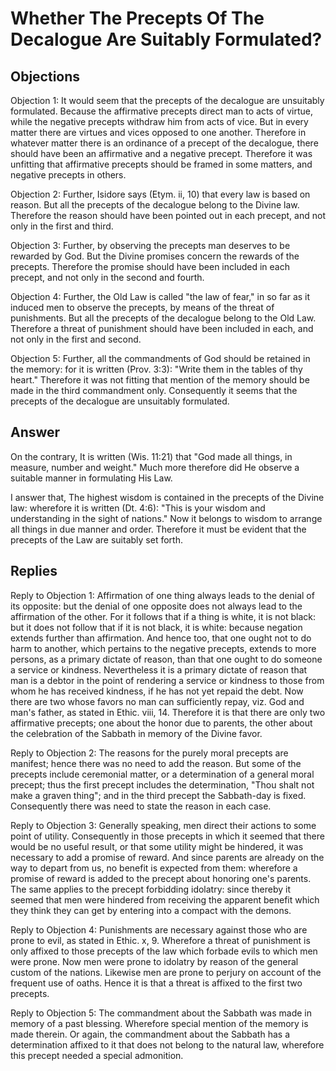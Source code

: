 # Whether The Precepts Of The Decalogue Are Suitably Formulated?

## Objections

Objection 1: It would seem that the precepts of the decalogue are unsuitably formulated. Because the affirmative precepts direct man to acts of virtue, while the negative precepts withdraw him from acts of vice. But in every matter there are virtues and vices opposed to one another. Therefore in whatever matter there is an ordinance of a precept of the decalogue, there should have been an affirmative and a negative precept. Therefore it was unfitting that affirmative precepts should be framed in some matters, and negative precepts in others.

Objection 2: Further, Isidore says (Etym. ii, 10) that every law is based on reason. But all the precepts of the decalogue belong to the Divine law. Therefore the reason should have been pointed out in each precept, and not only in the first and third.

Objection 3: Further, by observing the precepts man deserves to be rewarded by God. But the Divine promises concern the rewards of the precepts. Therefore the promise should have been included in each precept, and not only in the second and fourth.

Objection 4: Further, the Old Law is called "the law of fear," in so far as it induced men to observe the precepts, by means of the threat of punishments. But all the precepts of the decalogue belong to the Old Law. Therefore a threat of punishment should have been included in each, and not only in the first and second.

Objection 5: Further, all the commandments of God should be retained in the memory: for it is written (Prov. 3:3): "Write them in the tables of thy heart." Therefore it was not fitting that mention of the memory should be made in the third commandment only. Consequently it seems that the precepts of the decalogue are unsuitably formulated.

## Answer

On the contrary, It is written (Wis. 11:21) that "God made all things, in measure, number and weight." Much more therefore did He observe a suitable manner in formulating His Law.

I answer that, The highest wisdom is contained in the precepts of the Divine law: wherefore it is written (Dt. 4:6): "This is your wisdom and understanding in the sight of nations." Now it belongs to wisdom to arrange all things in due manner and order. Therefore it must be evident that the precepts of the Law are suitably set forth.

## Replies

Reply to Objection 1: Affirmation of one thing always leads to the denial of its opposite: but the denial of one opposite does not always lead to the affirmation of the other. For it follows that if a thing is white, it is not black: but it does not follow that if it is not black, it is white: because negation extends further than affirmation. And hence too, that one ought not to do harm to another, which pertains to the negative precepts, extends to more persons, as a primary dictate of reason, than that one ought to do someone a service or kindness. Nevertheless it is a primary dictate of reason that man is a debtor in the point of rendering a service or kindness to those from whom he has received kindness, if he has not yet repaid the debt. Now there are two whose favors no man can sufficiently repay, viz. God and man's father, as stated in Ethic. viii, 14. Therefore it is that there are only two affirmative precepts; one about the honor due to parents, the other about the celebration of the Sabbath in memory of the Divine favor.

Reply to Objection 2: The reasons for the purely moral precepts are manifest; hence there was no need to add the reason. But some of the precepts include ceremonial matter, or a determination of a general moral precept; thus the first precept includes the determination, "Thou shalt not make a graven thing"; and in the third precept the Sabbath-day is fixed. Consequently there was need to state the reason in each case.

Reply to Objection 3: Generally speaking, men direct their actions to some point of utility. Consequently in those precepts in which it seemed that there would be no useful result, or that some utility might be hindered, it was necessary to add a promise of reward. And since parents are already on the way to depart from us, no benefit is expected from them: wherefore a promise of reward is added to the precept about honoring one's parents. The same applies to the precept forbidding idolatry: since thereby it seemed that men were hindered from receiving the apparent benefit which they think they can get by entering into a compact with the demons.

Reply to Objection 4: Punishments are necessary against those who are prone to evil, as stated in Ethic. x, 9. Wherefore a threat of punishment is only affixed to those precepts of the law which forbade evils to which men were prone. Now men were prone to idolatry by reason of the general custom of the nations. Likewise men are prone to perjury on account of the frequent use of oaths. Hence it is that a threat is affixed to the first two precepts.

Reply to Objection 5: The commandment about the Sabbath was made in memory of a past blessing. Wherefore special mention of the memory is made therein. Or again, the commandment about the Sabbath has a determination affixed to it that does not belong to the natural law, wherefore this precept needed a special admonition.